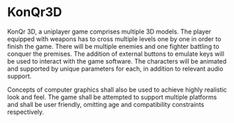 # KonQr3D

  KonQr 3D, a uniplayer game comprises multiple 3D models. The player equipped with weapons has to cross multiple levels one by one in order to finish the game. There will be multiple enemies and one fighter battling to conquer the premises. The addition of external buttons to emulate keys will be used to interact with the game software. The characters will be animated and supported by unique parameters for each, in addition to relevant audio support.

Concepts of computer graphics shall also be used to achieve highly realistic look and feel. The game shall be attempted to support multiple platforms and shall be user friendly, omitting age and compatibility constraints respectively. 
